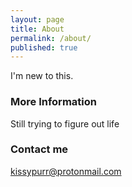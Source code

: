 ```yaml
---
layout: page
title: About
permalink: /about/
published: true
---
```


I'm new to this.

### More Information

Still trying to figure out life

### Contact me

[kissypurr@protonmail.com](mailto:kissypurr@protonmail.com)
